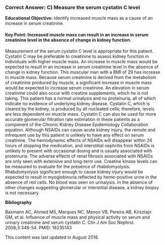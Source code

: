 
### Correct Answer: C) Measure the serum cystatin C level 

**Educational Objective:** Identify increased muscle mass as a cause of an increase in serum creatinine.

#### **Key Point:** Increased muscle mass can result in an increase in serum creatinine level in the absence of change in kidney function.

Measurement of the serum cystatin C level is appropriate for this patient. Cystatin C may be preferable to creatinine to assess kidney function in individuals with higher muscle mass. An increase in muscle mass would be expected to result in an increase in serum creatinine level in the absence of change in kidney function. This muscular man with a BMI of 29 has increase in muscle mass. Because serum creatinine is derived from the metabolism of creatinine produced by muscle, a significant increase in muscle mass would be expected to increase serum creatinine. An elevation in serum creatinine could also occur with creatine supplements, which he is not taking. This patient has a normal urinalysis and no proteinuria, all of which indicate no evidence of underlying kidney disease. Cystatin C, which is cleared by the kidney, is produced by all nucleated cells; therefore, levels are less dependent on muscle mass. Cystatin C can also be used for more accurate glomerular filtration rate estimation in these patients as a component of the Chronic Kidney Disease Epidemiology Collaboration equation.
Although NSAIDs can cause acute kidney injury, the remote and infrequent use by this patient is unlikely to have any effect on serum creatinine. The hemodynamic effects of NSAIDs will disappear within 24 hours of stopping the medication, and interstitial nephritis from NSAIDs is unlikely to present with occasional dosing and is usually associated with proteinuria. The adverse effects of renal fibrosis associated with NSAIDs are only seen with extensive and long-term use.
Creatine kinase levels can be measured to evaluate for the presence of rhabdomyolysis. Rhabdomyolysis significant enough to cause kidney injury would be expected to result in myoglobinuria reflected by heme-positive urine in the absence of red cells. No blood was seen on urinalysis.
In the absence of other changes suggesting glomerular or interstitial disease, a kidney biopsy is not necessary.

**Bibliography**

Baxmann AC, Ahmed MS, Marques NC, Menon VB, Pereira AB, Kirsztajn GM, et al. Influence of muscle mass and physical activity on serum and urinary creatinine and serum cystatin C. Clin J Am Soc Nephrol. 2008;3:348-54. PMID: 18235143

This content was last updated in August 2018.